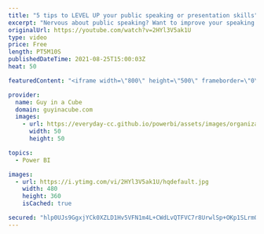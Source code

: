 ```yaml
---
title: "5 tips to LEVEL UP your public speaking or presentation skills"
excerpt: "Nervous about public speaking? Want to improve your speaking or presentation skills? Patrick gives you his 5 tips to help capture attention and connect with your audience.  📢 Become a member: https://guyinacu.be/membership \r \r *******************\r LET'S CONNECT!\r *******************\r \r -- http://twitter.com/guyinacube"
originalUrl: https://youtube.com/watch?v=2HYl3V5ak1U
type: video
price: Free
length: PT5M10S
publishedDateTime: 2021-08-25T15:00:03Z
heat: 50

featuredContent: "<iframe width=\"800\" height=\"500\" frameborder=\"0\" src=\"https://www.youtube.com/embed/2HYl3V5ak1U\" allow=\"accelerometer; autoplay; encrypted-media; gyroscope; picture-in-picture\" allowfullscreen></iframe>"

provider:
  name: Guy in a Cube
  domain: guyinacube.com
  images:
    - url: https://everyday-cc.github.io/powerbi/assets/images/organizations/guyinacube.com-50x50.jpg
      width: 50
      height: 50

topics:
  - Power BI

images:
  - url: https://i.ytimg.com/vi/2HYl3V5ak1U/hqdefault.jpg
    width: 480
    height: 360
    isCached: true

secured: "hlp0UJs9GgxjYCk0XZLD1Hv5VFN1m4L+CWdLvQTFVC7r8UrwlSp+OKp1SLrmOicHTVVOLMNVBfUHlZpq66SeXFJWkwREkvXAz/hkdLbrHNdOom4+j4+tYJwxsD5WBkQm4yidLaREU1pgoso3mqqYUjg95xBGLn4L/Uw/xOQkHNmEtroFTJ+1NvuAsZTEsLELKk8M6v9iDE4+8pjJ3n2TQ3KqmmMA+QiZ6bK1Rok/zaifal9awGhfL9Lu4BnLYl6f53qRioBLo2K6pX6P69qZEhDVRYPfSGT/1+fTmVluBZEWTZXA/weAksXVtMDK038YcQ3zFwzzjMcPieOVMHf9rFCAUSXILSaFHds7vGCV/iSuirgVFVymVIQAQpWHqDs0Uk+JrG4D7mHTBF6wRpOpDcREGc0EBZSon9K9VNiuWhY=;aIUaIQi2f580TwPz0bTKQw=="
---
```


